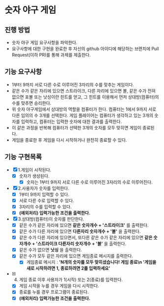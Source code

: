 # 숫자 야구 게임
## 진행 방법
* 숫자 야구 게임 요구사항을 파악한다.
* 요구사항에 대한 구현을 완료한 후 자신의 github 아이디에 해당하는 브랜치에 Pull Request(이하 PR)를 통해 과제를 제출한다.

## 기능 요구사항
* 1부터 9까지 서로 다른 수로 이루어진 3자리의 수를 맞추는 게임이다.
* 같은 수가 같은 자리에 있으면 스트라이크, 다른 자리에 있으면 볼, 같은 수가 전혀 없으면 포볼 또는 낫싱이란 힌트를 얻고, 그 힌트를 이용해서 먼저 상대방(컴퓨터)의 수를 맞추면 승리한다.
* 위 숫자 야구게임에서 상대방의 역할을 컴퓨터가 한다. 컴퓨터는 1에서 9까지 서로 다른 임의의 수 3개를 선택한다. 게임 플레이어는 컴퓨터가 생각하고 있는 3개의 숫자를 입력하고, 컴퓨터는 입력한 숫자에 대한 결과를 출력한다.
* 이 같은 과정을 반복해 컴퓨터가 선택한 3개의 숫자를 모두 맞히면 게임이 종료된다.
* 게임을 종료한 후 게임을 다시 시작하거나 완전히 종료할 수 있다.

## 기능 구현목록

- [x] 1.게임이 시작된다.
    - [x] 숫자가 생성된다.
        - [x] 숫자는 1부터 9까지 서로 다른 수로 이루어진 3자리의 수로 이루어진다.

- [x] 2.사용자가 숫자를 입력한다.
    - [x] 1부터 9까지 입력할 수 있다.
    - [x] 서로 다른 수로 입력할 수 있다.
    - [x] 3자리의 수를 입력할 수 있다.
    - [x] **(예외처리) 입력가능한 조건을 출력한다.**

- [x] 3.상대방(컴퓨터)이 숫자를 판단한다.
    - [x] 같은 수가 같은 자리에 있으면 **같은 숫자개수 + '스트라이크'** 를 출력한다.
    - [x] 같은 수가 다른 자리에 있으면 **다른자리 숫자개수 + '볼'** 을 출력한다.
    - [x] 같은 수가 다른 자리에 있으면서, 또다른 같은 수가 같은 자리에 있으면  **같은 숫자개수 + '스트라이크 다른자리 숫자개수 + '볼'** 을 출력한다.
    - [x] 같은 수가 없으면 **낫싱** 을 출력한다.
    - [x] 같은 수가 모두 같은 자리에 있으면 게임종료 메시지를 출력한다.
        - [x] 게임종료 메시지 : **'N개의 숫자를 모두 맞히셨습니다! 게임 종료\n '게임을 새로 시작하려면 1, 종료하려면 2를 입력하세요'**

- [x] 4. 게임 종료 이후 사용자가 1(시작) 또는 2(종료)를 입력한다.
    - [x] 게임 시작을 누를 경우 게임을 다시 시작한다.
    - [x] 종료를 누를 경우 프로그램이 종료된다.
    - [x] **(예외처리) 입력가능한 조건을 출력한다.**